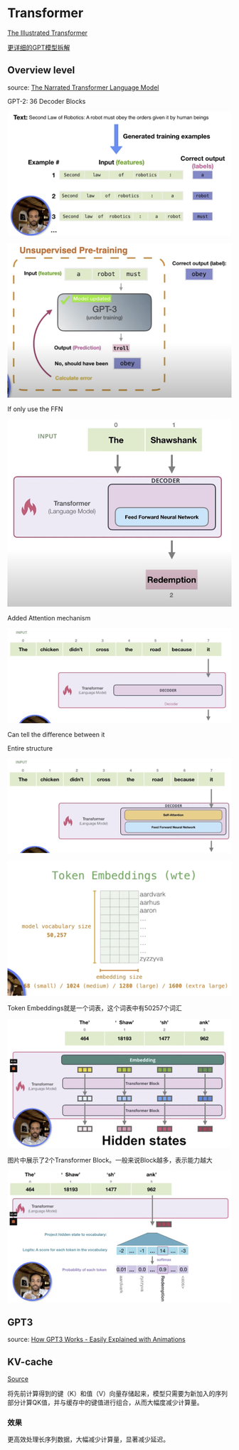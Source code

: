# Transformer

[The Illustrated Transformer](https://jalammar.github.io/illustrated-transformer/)

[更详细的GPT模型拆解](https://jalammar.github.io/illustrated-gpt2/)

## Overview level

source: [The Narrated Transformer Language Model](https://youtu.be/-QH8fRhqFHM?si=Hg6YTvZwzz_GayVj)

GPT-2: 36 Decoder Blocks

![Training Example](<截屏2024-02-26 下午1.37.19.png>)

![Training Process](<截屏2024-02-26 下午1.38.41.png>)

If only use the FFN

![FFN Only](<截屏2024-02-26 下午1.42.18.png>)

Added Attention mechanism

![attention](<截屏2024-02-26 下午1.42.42.png>)

Can tell the difference between it

Entire structure

![Transformer Block](<截屏2024-02-26 下午1.43.48.png>)

![Token Embeddings](<截屏2024-02-26 下午1.49.01.png>)

Token Embeddings就是一个词表，这个词表中有50257个词汇

![Transformers Hidden State](<截屏2024-02-26 下午1.54.36.png>)

图片中展示了2个Transformer Block。一般来说Block越多，表示能力越大

![Hidden state to Text](<截屏2024-02-26 下午1.55.50.png>)

## GPT3

source: [How GPT3 Works - Easily Explained with Animations](https://youtu.be/MQnJZuBGmSQ?si=7uuo666v9yHQYj6w)

## KV-cache

[Source](https://r4j4n.github.io/blogs/posts/kv/)

将先前计算得到的键（K）和值（V）向量存储起来，模型只需要为新加入的序列部分计算QK值，并与缓存中的键值进行组合，从而大幅度减少计算量。

### 效果

更高效处理长序列数据，大幅减少计算量，显著减少延迟。
